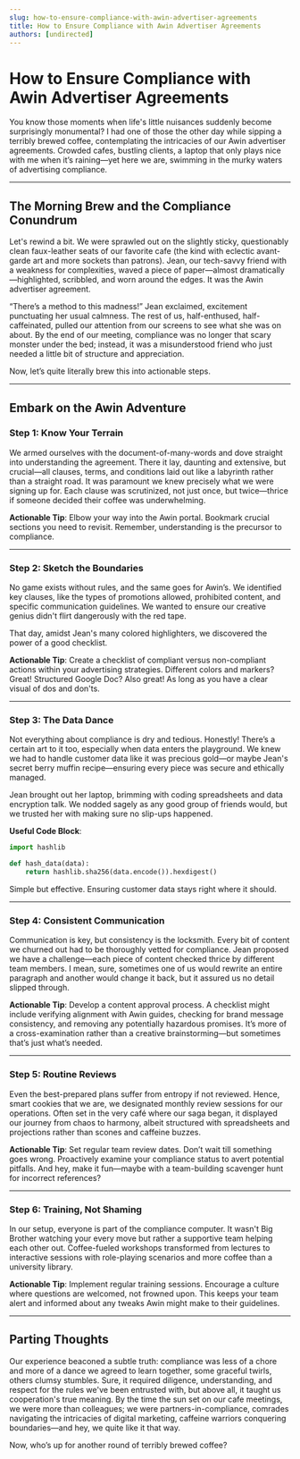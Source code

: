 ```yaml
---
slug: how-to-ensure-compliance-with-awin-advertiser-agreements
title: How to Ensure Compliance with Awin Advertiser Agreements
authors: [undirected]
---
```



# How to Ensure Compliance with Awin Advertiser Agreements

You know those moments when life's little nuisances suddenly become surprisingly monumental? I had one of those the other day while sipping a terribly brewed coffee, contemplating the intricacies of our Awin advertiser agreements. Crowded cafes, bustling clients, a laptop that only plays nice with me when it’s raining—yet here we are, swimming in the murky waters of advertising compliance.

---

## The Morning Brew and the Compliance Conundrum

Let's rewind a bit. We were sprawled out on the slightly sticky, questionably clean faux-leather seats of our favorite cafe (the kind with eclectic avant-garde art and more sockets than patrons). Jean, our tech-savvy friend with a weakness for complexities, waved a piece of paper—almost dramatically—highlighted, scribbled, and worn around the edges. It was the Awin advertiser agreement.

“There’s a method to this madness!” Jean exclaimed, excitement punctuating her usual calmness. The rest of us, half-enthused, half-caffeinated, pulled our attention from our screens to see what she was on about. By the end of our meeting, compliance was no longer that scary monster under the bed; instead, it was a misunderstood friend who just needed a little bit of structure and appreciation.

Now, let’s quite literally brew this into actionable steps.

---

## Embark on the Awin Adventure

### Step 1: Know Your Terrain

We armed ourselves with the document-of-many-words and dove straight into understanding the agreement. There it lay, daunting and extensive, but crucial—all clauses, terms, and conditions laid out like a labyrinth rather than a straight road. It was paramount we knew precisely what we were signing up for. Each clause was scrutinized, not just once, but twice—thrice if someone decided their coffee was underwhelming.

**Actionable Tip**: Elbow your way into the Awin portal. Bookmark crucial sections you need to revisit. Remember, understanding is the precursor to compliance.

---

### Step 2: Sketch the Boundaries

No game exists without rules, and the same goes for Awin’s. We identified key clauses, like the types of promotions allowed, prohibited content, and specific communication guidelines. We wanted to ensure our creative genius didn't flirt dangerously with the red tape.

That day, amidst Jean's many colored highlighters, we discovered the power of a good checklist.

**Actionable Tip**: Create a checklist of compliant versus non-compliant actions within your advertising strategies. Different colors and markers? Great! Structured Google Doc? Also great! As long as you have a clear visual of dos and don'ts.

---

### Step 3: The Data Dance

Not everything about compliance is dry and tedious. Honestly! There’s a certain art to it too, especially when data enters the playground. We knew we had to handle customer data like it was precious gold—or maybe Jean's secret berry muffin recipe—ensuring every piece was secure and ethically managed.

Jean brought out her laptop, brimming with coding spreadsheets and data encryption talk. We nodded sagely as any good group of friends would, but we trusted her with making sure no slip-ups happened.

**Useful Code Block**: 

```python
import hashlib

def hash_data(data):
    return hashlib.sha256(data.encode()).hexdigest()
```

Simple but effective. Ensuring customer data stays right where it should.

---

### Step 4: Consistent Communication

Communication is key, but consistency is the locksmith. Every bit of content we churned out had to be thoroughly vetted for compliance. Jean proposed we have a challenge—each piece of content checked thrice by different team members. I mean, sure, sometimes one of us would rewrite an entire paragraph and another would change it back, but it assured us no detail slipped through.

**Actionable Tip**: Develop a content approval process. A checklist might include verifying alignment with Awin guides, checking for brand message consistency, and removing any potentially hazardous promises. It’s more of a cross-examination rather than a creative brainstorming—but sometimes that’s just what’s needed.

---

### Step 5: Routine Reviews

Even the best-prepared plans suffer from entropy if not reviewed. Hence, smart cookies that we are, we designated monthly review sessions for our operations. Often set in the very café where our saga began, it displayed our journey from chaos to harmony, albeit structured with spreadsheets and projections rather than scones and caffeine buzzes.

**Actionable Tip**: Set regular team review dates. Don’t wait till something goes wrong. Proactively examine your compliance status to avert potential pitfalls. And hey, make it fun—maybe with a team-building scavenger hunt for incorrect references?

---

### Step 6: Training, Not Shaming

In our setup, everyone is part of the compliance computer. It wasn't Big Brother watching your every move but rather a supportive team helping each other out. Coffee-fueled workshops transformed from lectures to interactive sessions with role-playing scenarios and more coffee than a university library.

**Actionable Tip**: Implement regular training sessions. Encourage a culture where questions are welcomed, not frowned upon. This keeps your team alert and informed about any tweaks Awin might make to their guidelines.

---

## Parting Thoughts

Our experience beaconed a subtle truth: compliance was less of a chore and more of a dance we agreed to learn together, some graceful twirls, others clumsy stumbles. Sure, it required diligence, understanding, and respect for the rules we've been entrusted with, but above all, it taught us cooperation's true meaning. By the time the sun set on our cafe meetings, we were more than colleagues; we were partners-in-compliance, comrades navigating the intricacies of digital marketing, caffeine warriors conquering boundaries—and hey, we quite like it that way.

Now, who’s up for another round of terribly brewed coffee?